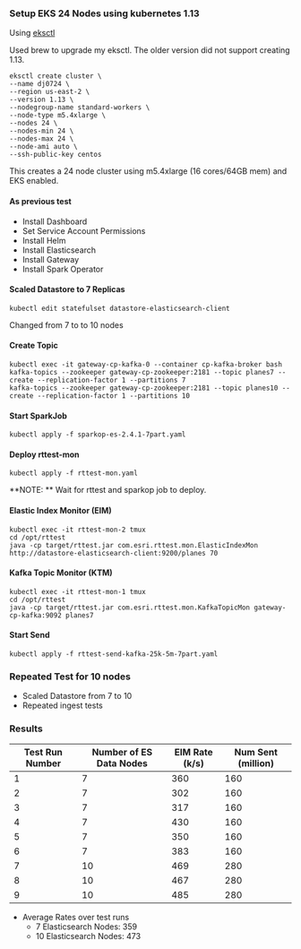 
### Setup EKS 24 Nodes using kubernetes 1.13

Using [eksctl](https://eksctl.io/)

Used brew to upgrade my eksctl.  The older version did not support creating 1.13.

```
eksctl create cluster \
--name dj0724 \
--region us-east-2 \
--version 1.13 \
--nodegroup-name standard-workers \
--node-type m5.4xlarge \
--nodes 24 \
--nodes-min 24 \
--nodes-max 24 \
--node-ami auto \
--ssh-public-key centos
```

This creates a 24 node cluster using m5.4xlarge (16 cores/64GB mem) and EKS enabled.

#### As previous test

- Install Dashboard
- Set Service Account Permissions
- Install Helm
- Install Elasticsearch 
- Install Gateway 
- Install Spark Operator


#### Scaled Datastore to 7 Replicas
```
kubectl edit statefulset datastore-elasticsearch-client
```
Changed from 7 to to 10 nodes

####  Create Topic

```
kubectl exec -it gateway-cp-kafka-0 --container cp-kafka-broker bash
kafka-topics --zookeeper gateway-cp-zookeeper:2181 --topic planes7 --create --replication-factor 1 --partitions 7
kafka-topics --zookeeper gateway-cp-zookeeper:2181 --topic planes10 --create --replication-factor 1 --partitions 10
```

####  Start SparkJob

```
kubectl apply -f sparkop-es-2.4.1-7part.yaml
```


#### Deploy rttest-mon

```
kubectl apply -f rttest-mon.yaml
```

**NOTE: ** Wait for rttest and sparkop job to deploy.


#### Elastic Index Monitor (EIM)

```
kubectl exec -it rttest-mon-2 tmux
cd /opt/rttest
java -cp target/rttest.jar com.esri.rttest.mon.ElasticIndexMon http://datastore-elasticsearch-client:9200/planes 70
```

#### Kafka Topic Monitor (KTM)

```
kubectl exec -it rttest-mon-1 tmux
cd /opt/rttest
java -cp target/rttest.jar com.esri.rttest.mon.KafkaTopicMon gateway-cp-kafka:9092 planes7
```

#### Start Send

```
kubectl apply -f rttest-send-kafka-25k-5m-7part.yaml
```

### Repeated Test for 10 nodes

- Scaled Datastore from 7 to 10
- Repeated ingest tests

### Results

|Test Run Number|Number of ES Data Nodes|EIM Rate (k/s) |Num Sent (million)|
|---------------|-----------------------|---------------|------------------|
|1              |7                      |360            |160               |
|2              |7                      |302            |160               |
|3              |7                      |317            |160               |
|4              |7                      |430            |160               |
|5              |7                      |350            |160               |
|6              |7                      |383            |160               |
|7              |10                     |469            |280               |
|8              |10                     |467            |280               |
|9              |10                     |485            |280               |

- Average Rates over test runs
  - 7 Elasticsearch Nodes: 359
  - 10 Elasticsearch Nodes: 473 




